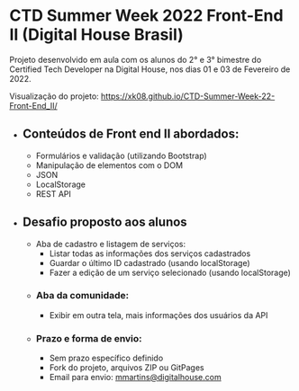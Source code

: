 # CTD Summer Week 2022 Front-End II (Digital House Brasil)

Projeto desenvolvido em aula com os alunos do 2° e 3° bimestre do Certified Tech Developer na Digital House, nos dias 01 e 03 de Fevereiro de 2022.

Visualização do projeto: https://xk08.github.io/CTD-Summer-Week-22-Front-End_II/

- ## Conteúdos de Front end II abordados:
  - Formulários e validação (utilizando Bootstrap)
  - Manipulação de elementos com o DOM
  - JSON
  - LocalStorage
  - REST API

- ## Desafio proposto aos alunos
  - Aba de cadastro e listagem de serviços:
    - Listar todas as informações dos serviços cadastrados
    - Guardar o último ID cadastrado (usando localStorage)
     - Fazer a edição de um serviço selecionado (usando localStorage)
  - ### Aba da comunidade:
    - Exibir em outra tela, mais informações dos usuários da API
  - ### Prazo e forma de envio:
    - Sem prazo específico definido
    - Fork do projeto, arquivos ZIP ou GitPages
    - Email para envio: mmartins@digitalhouse.com
